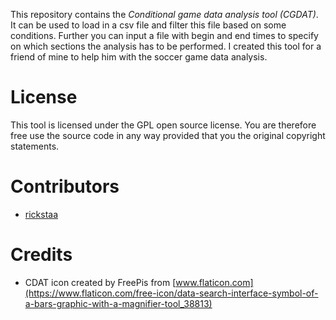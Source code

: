 This repository contains the *Conditional game data analysis tool (CGDAT)*. It can be used to load in a csv file and filter this file based on some conditions. Further you can input a file with begin and end times to specify on which sections the analysis has to be performed. I created this tool for a friend of mine to help him with the soccer game data analysis. 

# License
This tool is licensed under the GPL open source license. You are therefore free use the source code in any way provided that you the original copyright statements.

# Contributors
* [rickstaa](https://github.com/rickstaa)

# Credits
* CDAT icon created by FreePis from [www.flaticon.com](https://www.flaticon.com/free-icon/data-search-interface-symbol-of-a-bars-graphic-with-a-magnifier-tool_38813)

